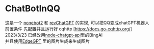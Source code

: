# ChatBotInQQ

这是一个 [nonebot2](https://github.com/nonebot/nonebot2) 和 [revChatGPT](https://github.com/acheong08/ChatGPT) 的实现, 可以把QQ变成chatGPT机器人  
前置条件 先配置并且运行好 cqhttp [https://docs.go-cqhttp.org/]   
2023/3/23 已经改用[node-chatgpt-api](https://github.com/waylaidwanderer/node-chatgpt-api)里的BingAI  
并且使用[EdgeGPT](https://github.com/acheong08/EdgeGPT) 里的图片生成来生成图片